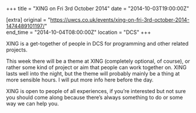 +++
title = "XING on Fri 3rd October 2014"
date = "2014-10-03T19:00:00Z"

[extra]
original = "https://uwcs.co.uk/events/xing-on-fri-3rd-october-2014-1474489101197/"    
end_time = "2014-10-04T08:00:00Z"
location = "DCS"
+++

XING is a get-together of people in DCS for programming and other related projects.

This week there will be a theme at XING (completely optional, of course), or rather some kind of project or aim that people can work together on. XING lasts well into the night, but the theme will probably mainly be a thing at more sensible hours. I will put more info here before the day.

XING is open to people of all experiences, if you’re interested but not sure you should come along because there’s always something to do or some way we can help you.

